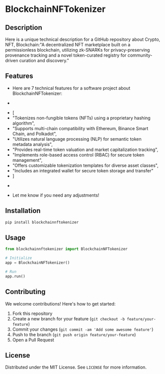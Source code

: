 # BlockchainNFTokenizer

## Description

Here is a unique technical description for a GitHub repository about Crypto, NFT, Blockchain:"A decentralized NFT marketplace built on a permissionless blockchain, utilizing zk-SNARKs for privacy-preserving provenance tracking and a novel token-curated registry for community-driven curation and discovery."

## Features

- Here are 7 technical features for a software project about BlockchainNFTokenizer:
- ```
- [
- "Tokenizes non-fungible tokens (NFTs) using a proprietary hashing algorithm",
- "Supports multi-chain compatibility with Ethereum, Binance Smart Chain, and Polkadot",
- "Utilizes natural language processing (NLP) for semantic token metadata analysis",
- "Provides real-time token valuation and market capitalization tracking",
- "Implements role-based access control (RBAC) for secure token management",
- "Offers customizable tokenization templates for diverse asset classes",
- "Includes an integrated wallet for secure token storage and transfer"
- ]
- ```
- Let me know if you need any adjustments!
## Installation

```bash
pip install blockchainnftokenizer
```

## Usage

```python
from blockchainnftokenizer import BlockchainNFTokenizer

# Initialize
app = BlockchainNFTokenizer()

# Run
app.run()
```

## Contributing

We welcome contributions! Here's how to get started:

1. Fork this repository
2. Create a new branch for your feature (`git checkout -b feature/your-feature`)
3. Commit your changes (`git commit -am 'Add some awesome feature'`)
4. Push to the branch (`git push origin feature/your-feature`)
5. Open a Pull Request

## License

Distributed under the MIT License. See `LICENSE` for more information.
